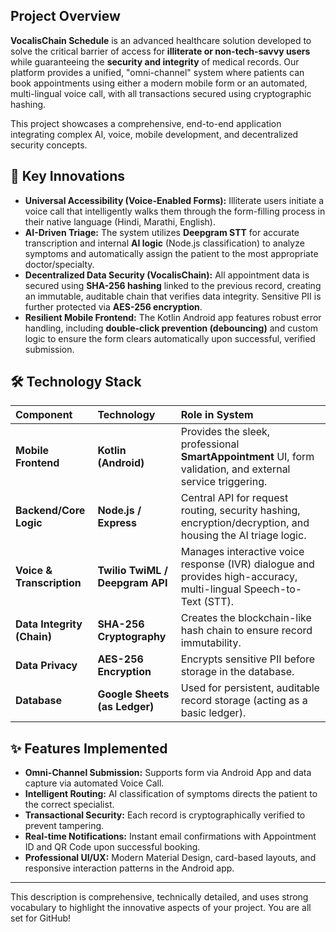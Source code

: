 ## Project Overview

**VocalisChain Schedule** is an advanced healthcare solution developed to solve the critical barrier of access for **illiterate or non-tech-savvy users** while guaranteeing the **security and integrity** of medical records. Our platform provides a unified, "omni-channel" system where patients can book appointments using either a modern mobile form or an automated, multi-lingual voice call, with all transactions secured using cryptographic hashing.

This project showcases a comprehensive, end-to-end application integrating complex AI, voice, mobile development, and decentralized security concepts.

## 🌟 Key Innovations

* **Universal Accessibility (Voice-Enabled Forms):** Illiterate users initiate a voice call that intelligently walks them through the form-filling process in their native language (Hindi, Marathi, English).
* **AI-Driven Triage:** The system utilizes **Deepgram STT** for accurate transcription and internal **AI logic** (Node.js classification) to analyze symptoms and automatically assign the patient to the most appropriate doctor/specialty.
* **Decentralized Data Security (VocalisChain):** All appointment data is secured using **SHA-256 hashing** linked to the previous record, creating an immutable, auditable chain that verifies data integrity. Sensitive PII is further protected via **AES-256 encryption**.
* **Resilient Mobile Frontend:** The Kotlin Android app features robust error handling, including **double-click prevention (debouncing)** and custom logic to ensure the form clears automatically upon successful, verified submission.

## 🛠️ Technology Stack

| Component | Technology | Role in System |
| :--- | :--- | :--- |
| **Mobile Frontend** | **Kotlin (Android)** | Provides the sleek, professional **SmartAppointment** UI, form validation, and external service triggering. |
| **Backend/Core Logic** | **Node.js / Express** | Central API for request routing, security hashing, encryption/decryption, and housing the AI triage logic. |
| **Voice & Transcription** | **Twilio TwiML / Deepgram API** | Manages interactive voice response (IVR) dialogue and provides high-accuracy, multi-lingual Speech-to-Text (STT). |
| **Data Integrity (Chain)** | **SHA-256 Cryptography** | Creates the blockchain-like hash chain to ensure record immutability. |
| **Data Privacy** | **AES-256 Encryption** | Encrypts sensitive PII before storage in the database. |
| **Database** | **Google Sheets (as Ledger)** | Used for persistent, auditable record storage (acting as a basic ledger). |

## ✨ Features Implemented

* **Omni-Channel Submission:** Supports form via Android App and data capture via automated Voice Call.
* **Intelligent Routing:** AI classification of symptoms directs the patient to the correct specialist.
* **Transactional Security:** Each record is cryptographically verified to prevent tampering.
* **Real-time Notifications:** Instant email confirmations with Appointment ID and QR Code upon successful booking.
* **Professional UI/UX:** Modern Material Design, card-based layouts, and responsive interaction patterns in the Android app.

---

This description is comprehensive, technically detailed, and uses strong vocabulary to highlight the innovative aspects of your project. You are all set for GitHub!
